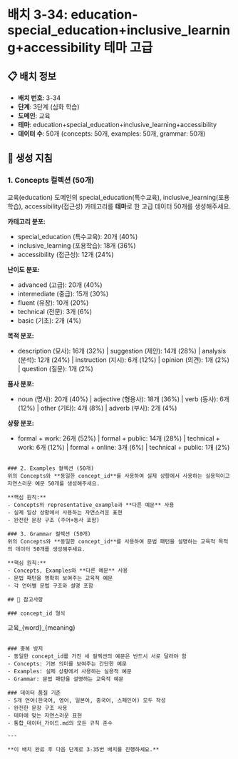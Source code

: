 # 배치 3-34: education-special_education+inclusive_learning+accessibility 테마 고급

## 📋 배치 정보
- **배치 번호**: 3-34
- **단계**: 3단계 (심화 학습)
- **도메인**: 교육
- **테마**: education+special_education+inclusive_learning+accessibility
- **데이터 수**: 50개 (concepts: 50개, examples: 50개, grammar: 50개)

## 🎯 생성 지침

### 1. Concepts 컬렉션 (50개)
교육(education) 도메인의 special_education(특수교육), inclusive_learning(포용학습), accessibility(접근성) 카테고리를 **테마**로 한 고급 데이터 50개를 생성해주세요.

**카테고리 분포:**
- special_education (특수교육): 20개 (40%)
- inclusive_learning (포용학습): 18개 (36%)
- accessibility (접근성): 12개 (24%)

**난이도 분포:**
- advanced (고급): 20개 (40%)
- intermediate (중급): 15개 (30%)
- fluent (유창): 10개 (20%)
- technical (전문): 3개 (6%)
- basic (기초): 2개 (4%)

**목적 분포:**
- description (묘사): 16개 (32%) | suggestion (제안): 14개 (28%) | analysis (분석): 12개 (24%) | instruction (지시): 6개 (12%) | opinion (의견): 1개 (2%) | question (질문): 1개 (2%)

**품사 분포:**
- noun (명사): 20개 (40%) | adjective (형용사): 18개 (36%) | verb (동사): 6개 (12%) | other (기타): 4개 (8%) | adverb (부사): 2개 (4%)

**상황 분포:**
- formal + work: 26개 (52%) | formal + public: 14개 (28%) | technical + work: 6개 (12%) | formal + online: 3개 (6%) | technical + public: 1개 (2%)

```

### 2. Examples 컬렉션 (50개)
위의 Concepts와 **동일한 concept_id**를 사용하여 실제 상황에서 사용하는 실용적이고 자연스러운 예문 50개를 생성해주세요.

**핵심 원칙:**
- Concepts의 representative_example과 **다른 예문** 사용
- 실제 일상 상황에서 사용하는 자연스러운 표현
- 완전한 문장 구조 (주어+동사 포함)

### 3. Grammar 컬렉션 (50개)
위의 Concepts와 **동일한 concept_id**를 사용하여 문법 패턴을 설명하는 교육적 목적의 데이터 50개를 생성해주세요.

**핵심 원칙:**
- Concepts, Examples와 **다른 예문** 사용
- 문법 패턴을 명확히 보여주는 교육적 예문
- 각 언어별 문법 구조와 설명 포함

## 📝 참고사항

### concept_id 형식
```
교육_{word}_{meaning}
```

### 중복 방지
- 동일한 concept_id를 가진 세 컬렉션의 예문은 반드시 서로 달라야 함
- Concepts: 기본 의미를 보여주는 간단한 예문
- Examples: 실제 상황에서 사용하는 실용적 예문  
- Grammar: 문법 패턴을 설명하는 교육적 예문

### 데이터 품질 기준
- 5개 언어(한국어, 영어, 일본어, 중국어, 스페인어) 모두 작성
- 완전한 문장 구조 사용
- 테마에 맞는 자연스러운 표현
- 통합_데이터_가이드.md의 모든 규칙 준수

---

**이 배치 완료 후 다음 단계로 3-35번 배치를 진행하세요.**